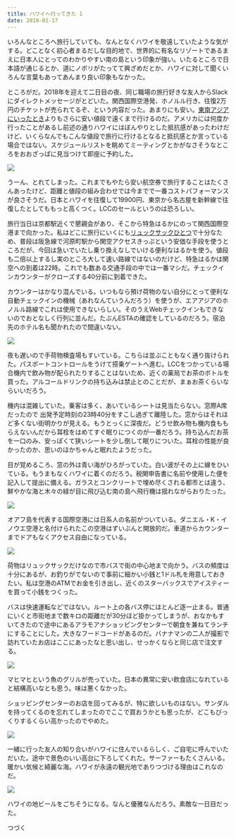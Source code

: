 ```yaml
---
title: ハワイへ行ってきた 1
date: 2018-01-17
---
```


いろんなところへ旅行していても、なんとなくハワイを敬遠していたような気がする。どことなく初心者まるだしな目的地で、世界的に有名なリゾートであるまえに日本人にとってのわかりやすい南の島という印象が強い。いたるところで日本語が通じるとか、道にノボリがたってて興ざめだとか、ハワイに対して聞くいろんな言葉もあってあんまり良い印象もなかった。

ところがだ。2018年を迎えて二日目の夜、同じ職場の旅行好きな友人からSlackにダイレクトメッセージがとどいた。関西国際空港発、ホノルル行き、往復2万円のチケットが売られてるぞ、という内容だった。あまりにも安い。[東南アジアにいったとき](/post/1505546861/)よりもさらに安い値段で遠くまで行けるのだ。アメリカには何度か行ったことがあるし前述の通りハワイにはぼんやりとした抵抗感があったわけだけど、いくらなんでもこんな値段で旅行に行けるとなると抵抗感とか言っている場合ではない。スケジュールリストを眺めてミーティングとかがなさそうなところをおおざっぱに見当つけて即座に予約した。

![](https://img.xar.sh/39053564914_6f83562dc9_b.jpg)

うーん、とれてしまった。これまでもやたら安い航空券で旅行することはたくさんあったけど、距離と値段の組み合わせでは今までで一番コストパフォーマンスが良さそうだ。日本とハワイを往復して19900円、東京から名古屋を新幹線で往復したとしてももっと高くつく。LCCのセールというのは恐ろしい。

旅行当日は京都駅近くで懇親会があり、そこから特急はるかにのって関西国際空港まで向かった。私はどこに旅行にいくにも[リュックサックひとつ](/post/1492733788/)で十分なため、普段は阪急線で河原町駅から関空アクセスきっぷという安価な手段を使うところだが、今回は急いでいたし乗り換えなしでいける便利なはるかを使う。値段も二倍以上するし実のところ大して速い路線ではないのだけど、特急はるかは関空への到着は22時。これでも数ある交通手段の中では一番マシだ。チェックインカウンターがクローズする40分前に到着できた。

カウンターはかなり混んでいる。いつもなら預け荷物のない自分にとって便利な自動チェックインの機械（あれなんていうんだろう）を使うが、エアアジアのホノルル路線でこれは使用できないらしい。そのうえWebチェックインもできないのでおとなしく行列に並んだ。たぶんESTAの確認をしているのだろう。宿泊先のホテル名も聞かれたので間違いない。

![](https://img.xar.sh/38877844095_7860b3cf06_h.jpg)

夜も遅いので手荷物検査場もすいている。こちらは並ぶこともなく通り抜けられた。パスポートコントロールをうけて搭乗ゲートへ進む。LCCをつかっている場合機内で飲み物が配られたりすることはないため、近くの薬局でお茶のボトルを買った。アルコールドリンクの持ち込みは禁止とのことだが、まぁお茶くらいならいいだろう。

機内は混雑していた。乗客は多く、あいているシートは見当たらない。窓際A席だったので
出発予定時刻の23時40分をすこし過ぎて離陸した。窓からはそれほど多くない街明かりが見える。もうとっくに深夜だ。どうせ飲み物も機内食ももらえないんだから耳栓をはめてすぐ眠りにつくのが一番だろう。持ち込んだお茶を一口のみ、安っぽくて狭いシートを少し倒して眠りについた。耳栓の性能が良かったのか、思いのほかちゃんと眠れたようだった。

目が覚めるころ、窓の外は青い海がひろがっていた。白い波がその上に線をひいている。もうまもなくハワイに着くのだろう。税関申告書に名前や使用した便を記入して提出に備える。ガラスとコンクリートで埋め尽くされる都市とは違う、鮮やかな海と木々の緑が目に飛び込む南の島へ飛行機は揺れながらおりたった。

![](https://img.xar.sh/38877848655_7083353763_h.jpg)

オアフ島を代表する国際空港には日系人の名前がついている。ダニエル・K・イノウエ空港と名付けられたこの空港はずいぶんと開放的だ。車道からカウンターまでドアもなくアクセス自由になっている。

![](https://img.xar.sh/38877851175_17e40c64dd_h.jpg)

荷物はリュックサックだけなので市バスで街の中心地まで向かう。バスの頻度は十分にあるが、お釣りがでないので事前に細かい小銭と1ドル札を用意しておきたい。私は空港のATMでお金を引き出し、近くのスターバックスでアイスティーを買って小銭をつくった。

バスは快速運転などではない。ルート上の各バス停にほとんど逐一止まる。普通にいくと市街地まで数キロの距離だが30分ほど掛かってしまうが、おなかもすいてきたので途中にあるアラモアナショッピングセンターで朝食を兼ねてランチにすることにした。大きなフードコードがあるのだ。バナナマンの二人が撮影で訪れていたお店はここにあったなと思い出し、せっかくならと同じ店で注文する。

![](https://img.xar.sh/38877854135_4fcb1b2390_h.jpg)

マヒマヒという魚のグリルが売っていた。日本の異常に安い飲食店になれていると結構高いなとも思う。味は悪くなかった。

ショッピングセンターのお店を回ってみるが、特に欲しいものはない。サンダルを持ってくるのを忘れてしまったのでここで買おうかとも思ったが、どこもびっくりするくらい高かったのでやめた。

![](https://img.xar.sh/38877859155_03917608f6_h.jpg)

一緒に行った友人の知り合いがハワイに住んでいるらしく、ご自宅に呼んでいただいた。途中で景色のいい高台に下ろしてくれた。サーファーもたくさんいる。暖かい気候と綺麗な海。ハワイが永遠の観光地でありつづける理由はこれなのだ。

![](https://img.xar.sh/38877881105_c214550970_h.jpg)

ハワイの地ビールをごちそうになる。なんと優雅なんだろう。素敵な一日目だった。

つづく
